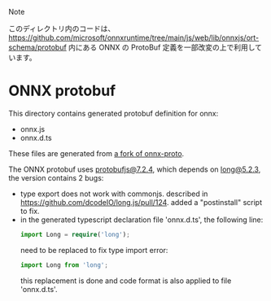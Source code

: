 > [!NOTE]
> このディレクトリ内のコードは、https://github.com/microsoft/onnxruntime/tree/main/js/web/lib/onnxjs/ort-schema/protobuf 内にある ONNX の ProtoBuf 定義を一部改変の上で利用しています。

# ONNX protobuf

This directory contains generated protobuf definition for onnx:

- onnx.js
- onnx.d.ts

These files are generated from [a fork of onnx-proto](https://github.com/fs-eire/onnx-proto/tree/update-v9).

The ONNX protobuf uses protobufjs@7.2.4, which depends on long@5.2.3, the version contains 2 bugs:

- type export does not work with commonjs. described in https://github.com/dcodeIO/long.js/pull/124. added a "postinstall" script to fix.
- in the generated typescript declaration file 'onnx.d.ts', the following line:
  ```ts
  import Long = require('long');
  ```
  need to be replaced to fix type import error:
  ```ts
  import Long from 'long';
  ```
  this replacement is done and code format is also applied to file 'onnx.d.ts'.
